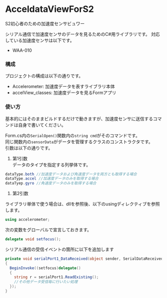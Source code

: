 # AcceldataViewForS2
S2初心者のための加速度センサビュワー

シリアル通信で加速度センサのデータを見るためのC#用ライブラリです。
対応している加速度センサは以下です。

* WAA-010

### 構成

プロジェクトの構成は以下の通りです。

* Accelerometer: 加速度データを表すライブラリ本体
* accelView_classes: 加速度データを見るFormアプリ

### 使い方
基本的にはそのままビルドするだけで動きますが、加速度センサに送信するコマンドは自身で書いてください。

Form.cs内の`SerialOpen()`関数内の`string cmd`がそのコマンドです。  
同じ関数内の`sensorData`がデータを管理するクラスのコンストラクタです。  
引数は以下の通りです。

1. 第1引数  
データのタイプを指定する列挙体です。 

```csharp
dataType.both //加速度データおよび角速度データを両方とも取得する場合
dataType.accel //加速度データのみを取得する場合
dataTyep.gyro //角速度データのみを取得する場合
```

1. 第2引数

ライブラリ単体で使う場合は、dllを参照後、以下のusingディレクティブを参照します。

```csharp
using accelerometer;
```

次の変数をグローバルで宣言しておきます。

```csharp
delegate void setfocus();
```

シリアル通信の受信イベントの箇所に以下を追加します

```csharp
private void serialPort1_DataReceived(object sender, SerialDataReceivedEventArdgs e)
{
  BeginInvoke((setfocus)delegate()
  {
    string r = serialPort1.ReadExisting();
    //その他データ受信毎に行いたい処理
  });
}
```
